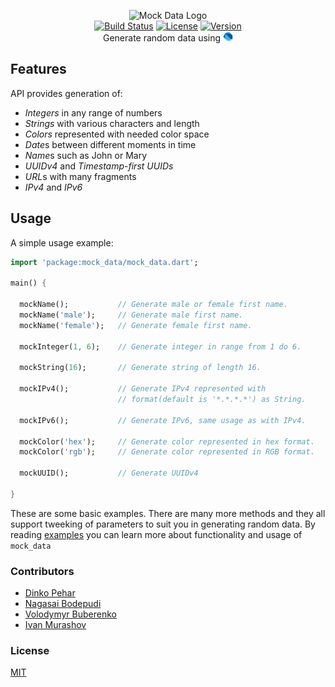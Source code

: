
<p align="center">
  <img width="300" src="https://github.com/dinko-pehar/mock_data/blob/master/assets/mock_data_logo.png" alt="Mock Data Logo" /><br>
  <a href="https://github.com/dinko-pehar/mock_data/actions"><img src="https://github.com/dinko-pehar/mock_data/workflows/Dart%20CI/badge.svg?branch=master" alt="Build Status"></a>
  <a href="LICENSE.txt"><img src="https://img.shields.io/github/license/PinkFrojd/mock_data.svg" alt="License"></a>
  <a href="https://pub.dev/packages/mock_data"><img src="https://img.shields.io/pub/v/mock_data" alt="Version"></a><br>
  Generate random data using <img src="https://raw.githubusercontent.com/github/explore/80688e429a7d4ef2fca1e82350fe8e3517d3494d/topics/dart/dart.png" alt="Dart" width="16" height="16">
</p>

## Features

API provides generation of:

- *Integers* in any range of numbers
- *Strings* with various characters and length
- *Colors* represented with needed color space
- *Date*s between different moments in time
- *Name*s such as John or Mary
- *UUIDv4* and *Timestamp-first UUIDs*
- *URL*s with many fragments
- *IPv4* and *IPv6*

## Usage

A simple usage example:

```dart
import 'package:mock_data/mock_data.dart';

main() {

  mockName();           // Generate male or female first name. 
  mockName('male');     // Generate male first name. 
  mockName('female');   // Generate female first name. 

  mockInteger(1, 6);    // Generate integer in range from 1 do 6.

  mockString(16);       // Generate string of length 16.
  
  mockIPv4();           // Generate IPv4 represented with 
                        // format(default is '*.*.*.*') as String. 
  
  mockIPv6();           // Generate IPv6, same usage as with IPv4.

  mockColor('hex');     // Generate color represented in hex format.
  mockColor('rgb');     // Generate color represented in RGB format.
  
  mockUUID();           // Generate UUIDv4
  
}
```

These are some basic examples. There are many more methods and they all support tweeking of parameters to suit you in generating random data. By reading [examples][] you can learn more about functionality and usage of `mock_data`

### Contributors
- [Dinko Pehar](https://github.com/dinko-pehar)
- [Nagasai Bodepudi](https://github.com/nagasaiBodepudi)
- [Volodymyr Buberenko](https://github.com/vbuberen)
- [Ivan Murashov](https://github.com/kifio)

### License
[MIT][]

[MIT]: https://github.com/PinkFrojd/mock_data/blob/master/LICENSE.txt
[examples]: https://pub.dev/packages/mock_data#-example-tab-
